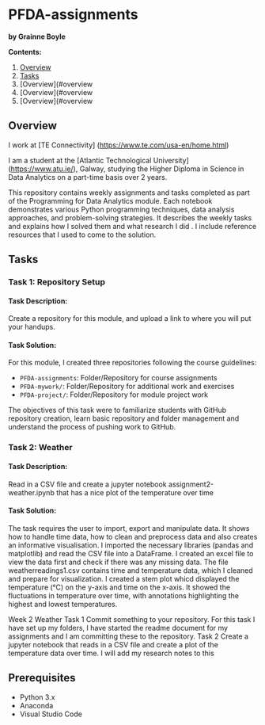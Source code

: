 # PFDA-assignments

**by Grainne Boyle**

**Contents:** 

1. [Overview](#Ooverview)
2. [Tasks](#Tasks)
3. [Overview](#overview
4. [Overview](#overview
5. [Overview](#overview

## Overview

I work at [TE Connectivity] (https://www.te.com/usa-en/home.html)

I am a student at the [Atlantic Technological University] (https://www.atu.ie/), Galway, studying the Higher Diploma in Science in Data Analytics on a part-time basis over 2 years.

This repository contains weekly assignments and tasks completed as part of the Programming for Data Analytics module. Each notebook demonstrates various Python programming techniques, data analysis approaches, and problem-solving strategies. It describes the weekly tasks and explains how I solved them and what research I did . I include reference resources that I used to come to the solution.


## Tasks 

### Task 1: Repository Setup

#### Task Description:
Create a repository for this module, and upload a link to where you will put your handups.  

#### Task Solution:
For this module, I created three repositories following the course guidelines:  

- `PFDA-assignments`: Folder/Repository for course assignments  
- `PFDA-mywork/`: Folder/Repository for additional work and exercises  
- `PFDA-project/`: Folder/Repository for module project work  
 
 The objectives of this task were to familiarize students with GitHub repository creation, learn basic repository and folder management and understand the process of pushing work to GitHub.

### Task 2: Weather 

#### Task Description:
Read in a CSV file and create a jupyter notebook assignment2-weather.ipynb that has a nice plot of the temperature over time  

#### Task Solution:

The task requires the user to import, export and manipulate data. It shows how to handle time data, how to clean and preprocess data and also creates an informative visualisation. I imported the necessary libraries (pandas and matplotlib) and read the CSV file into a DataFrame. I created an excel file to view the data first and check if there was any missing data. The file weatherreadings1.csv contains time and temperature data, which I cleaned and prepare for visualization. I created a stem plot whicd displayed the temperature (°C) on the y-axis and time on the x-axis. It showed the fluctuations in temperature over time, with annotations highlighting the highest and lowest temperatures.








Week 2 Weather
Task 1
Commit something to your repository. For this task I have set up my folders, I have started the readme document for my assignments and I am committing these to the repository.
Task 2 
Create a jupyter notebook that reads in a CSV file and create a plot of the temperature data over time.
I will add my research notes to this



## Prerequisites
- Python 3.x
- Anaconda
- Visual Studio Code
